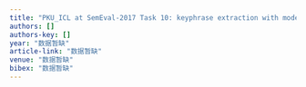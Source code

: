 ```yaml
---
title: "PKU_ICL at SemEval-2017 Task 10: keyphrase extraction with model ensemble and external knowledge"
authors: []
authors-key: []
year: "数据暂缺"
article-link: "数据暂缺"
venue: "数据暂缺"
bibex: "数据暂缺"
---
```

